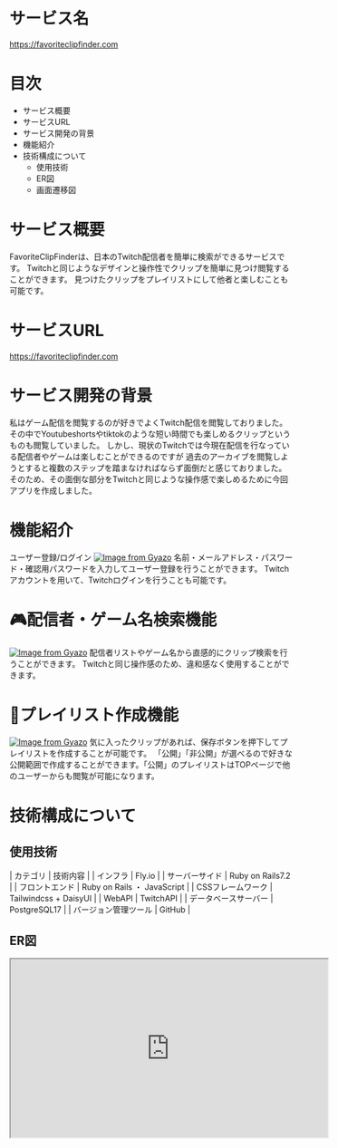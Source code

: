 # サービス名<br>
https://favoriteclipfinder.com

# 目次
* サービス概要
* サービスURL
* サービス開発の背景
* 機能紹介
* 技術構成について
  * 使用技術
  * ER図
  * 画面遷移図

# サービス概要
FavoriteClipFinderは、日本のTwitch配信者を簡単に検索ができるサービスです。
Twitchと同じようなデザインと操作性でクリップを簡単に見つけ閲覧することができます。
見つけたクリップをプレイリストにして他者と楽しむことも可能です。

# サービスURL
https://favoriteclipfinder.com

# サービス開発の背景
私はゲーム配信を閲覧するのが好きでよくTwitch配信を閲覧しておりました。
その中でYoutubeshortsやtiktokのような短い時間でも楽しめるクリップというものも閲覧していました。
しかし、現状のTwitchでは今現在配信を行なっている配信者やゲームは楽しむことができるのですが
過去のアーカイブを閲覧しようとすると複数のステップを踏まなければならず面倒だと感じておりました。
そのため、その面倒な部分をTwitchと同じような操作感で楽しめるために今回アプリを作成しました。


# 機能紹介
ユーザー登録/ログイン
[![Image from Gyazo](https://i.gyazo.com/5062496373c63c688c4b49db50205738.gif)](https://gyazo.com/5062496373c63c688c4b49db50205738)
名前・メールアドレス・パスワード・確認用パスワードを入力してユーザー登録を行うことができます。
Twitchアカウントを用いて、Twitchログインを行うことも可能です。

# 🎮配信者・ゲーム名検索機能
[![Image from Gyazo](https://i.gyazo.com/82cfbd3d86201390231e5151693b3709.gif)](https://gyazo.com/82cfbd3d86201390231e5151693b3709)
配信者リストやゲーム名から直感的にクリップ検索を行うことができます。
Twitchと同じ操作感のため、違和感なく使用することができます。

# 🎵プレイリスト作成機能
[![Image from Gyazo](https://i.gyazo.com/295eed5a4a525c4570a4da3d91e8e65c.gif)](https://gyazo.com/295eed5a4a525c4570a4da3d91e8e65c)
気に入ったクリップがあれば、保存ボタンを押下してプレイリストを作成することが可能です。
「公開」「非公開」が選べるので好きな公開範囲で作成することができます。「公開」のプレイリストはTOPページで他のユーザーからも閲覧が可能になります。

# 技術構成について
## 使用技術
| カテゴリ | 技術内容 |
| インフラ | Fly.io |
| サーバーサイド | Ruby on Rails7.2 | 
| フロントエンド | Ruby on Rails ・ JavaScript |
| CSSフレームワーク | Tailwindcss + DaisyUI |
| WebAPI | TwitchAPI |
| データベースサーバー | PostgreSQL17 |
| バージョン管理ツール | GitHub |

## ER図
<iframe width="560" height="315" src='https://dbdiagram.io/e/66efc1bca0828f8aa6a1c1b1/67a61d16263d6cf9a06705fa'> </iframe>




